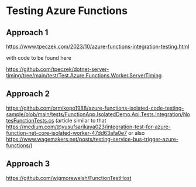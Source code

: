 # Testing Azure Functions

## Approach 1

https://www.tpeczek.com/2023/10/azure-functions-integration-testing.html

with code to be found here

https://github.com/tpeczek/dotnet-server-timing/tree/main/test/Test.Azure.Functions.Worker.ServerTiming

## Approach 2

https://github.com/ormikopo1988/azure-functions-isolated-code-testing-sample/blob/main/tests/FunctionApp.IsolatedDemo.Api.Tests.Integration/NotesFunctionTests.cs
(article similar to that https://medium.com/@yusufsarikaya023/integration-test-for-azure-function-net-core-isolated-worker-47dd63afa0e7 
or also https://www.wagemakers.net/posts/testing-service-bus-trigger-azure-functions/)


## Approach 3

https://github.com/wigmorewelsh/FunctionTestHost